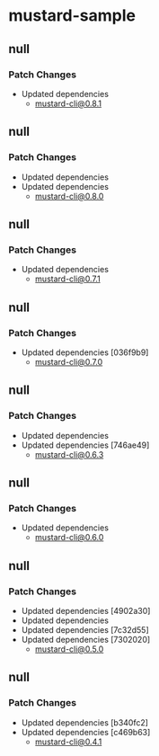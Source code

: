 # mustard-sample

## null

### Patch Changes

- Updated dependencies
  - mustard-cli@0.8.1

## null

### Patch Changes

- Updated dependencies
- Updated dependencies
  - mustard-cli@0.8.0

## null

### Patch Changes

- Updated dependencies
  - mustard-cli@0.7.1

## null

### Patch Changes

- Updated dependencies [036f9b9]
  - mustard-cli@0.7.0

## null

### Patch Changes

- Updated dependencies
- Updated dependencies [746ae49]
  - mustard-cli@0.6.3

## null

### Patch Changes

- Updated dependencies
  - mustard-cli@0.6.0

## null

### Patch Changes

- Updated dependencies [4902a30]
- Updated dependencies
- Updated dependencies [7c32d55]
- Updated dependencies [7302020]
  - mustard-cli@0.5.0

## null

### Patch Changes

- Updated dependencies [b340fc2]
- Updated dependencies [c469b63]
  - mustard-cli@0.4.1
